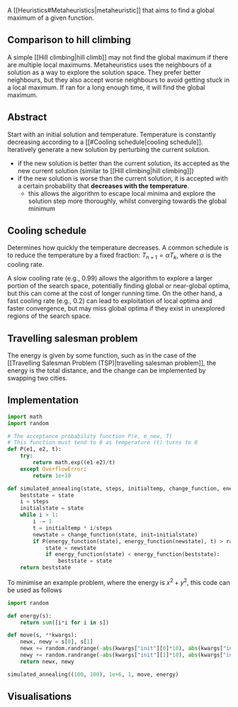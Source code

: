 A [[Heuristics#Metaheuristics|metaheuristic]] that aims to find a global maximum of a given function.
## Comparison to hill climbing
A simple [[Hill climbing|hill climb]] may not find the global maximum if there are multiple local maximums. Metaheuristics uses the neighbours of a solution as a way to explore the solution space. They prefer better neighbours, but they also accept worse neighbours to avoid getting stuck in a local maximum. If ran for a long enough time, it will find the global maximum.
## Abstract
Start with an initial solution and temperature. Temperature is constantly decreasing according to a [[#Cooling schedule|cooling schedule]]. Iteratively generate a new solution by perturbing the current solution.
- if the new solution is better than the current solution, its accepted as the new current solution (similar to [[Hill climbing|hill climbing]])
- if the new solution is worse than the current solution, it is accepted with a certain probability that **decreases with the temperature**.
	- this allows the algorithm to escape local minima and explore the solution step more thoroughly, whilst converging towards the global minimum
## Cooling schedule
Determines how quickly the temperature decreases. A common schedule is to reduce the temperature by a fixed fraction: $T_{n+1}=\alpha T_{k}$, where $\alpha$ is the cooling rate.

A slow cooling rate (e.g., 0.99) allows the algorithm to explore a larger portion of the search space, potentially finding global or near-global optima, but this can come at the cost of longer running time. On the other hand, a fast cooling rate (e.g., 0.2) can lead to exploitation of local optima and faster convergence, but may miss global optima if they exist in unexplored regions of the search space.
## Travelling salesman problem
The energy is given by some function, such as in the case of the [[Travelling Salesman Problem (TSP)|travelling salesman problem]], the energy is the total distance, and the change can be implemented by swapping two cities.
## Implementation

```python
import math
import random

# The acceptance probability function P(e, e_new, T)
# This function must tend to 0 as temperature (t) turns to 0
def P(e1, e2, t):
    try:
        return math.exp((e1-e2)/t)
    except OverflowError:
        return 1e+10

def simulated_annealing(state, steps, initialtemp, change_function, energy_function):
    beststate = state
    i = steps
    initialstate = state
    while i > 1:
        i -= 1
        t = initialtemp * i/steps
        newstate = change_function(state, init=initialstate)        
        if P(energy_function(state), energy_function(newstate), t) > random.randrange(0,100)/100:
            state = newstate
            if energy_function(state) < energy_function(beststate):
                beststate = state
    return beststate
```

To minimise an example problem, where the energy is $x^2+y^2$, this code can be used as follows
```python
import random

def energy(s):
    return sum([i*i for i in s])

def move(s, **kwargs):
    newx, newy = s[0], s[1]
    newx += random.randrange(-abs(kwargs["init"][0]*10), abs(kwargs["init"][0]*10))/100
    newy += random.randrange(-abs(kwargs["init"][1]*10), abs(kwargs["init"][1]*10))/100
    return newx, newy

simulated_annealing((100, 100), 1e+6, 1, move, energy)
```
## Visualisations


[^1]: https://en.wikipedia.org/wiki/Simulated_annealing
